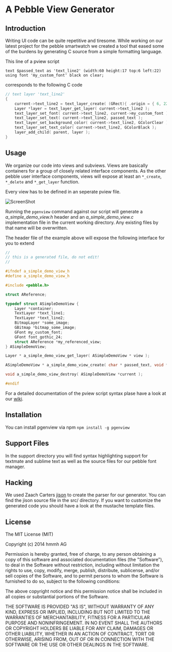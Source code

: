 A Pebble View Generator
=======================

## Introduction
Writing UI code can be quite repetitive and tiresome. While working on our latest project for the pebble smartwatch we created a tool that eased some of the burdens by generating C source from a simple formatting language. 

This line of a pview script

````
text $passed_text as 'text_line2' (width:60 height:17 top:6 left:22) using font 'my_custom_font' black on clear;
````

corresponds to the following C code
 
````C
// text layer 'text_line2'
{
    current->text_line2 = text_layer_create( (GRect){ .origin = { 6, 22 }, .size = { 60, 17 } } );
    Layer *layer = text_layer_get_layer( current->text_line2 );
    text_layer_set_font( current->text_line2, current->my_custom_font );
    text_layer_set_text( current->text_line2, passed_text );
    text_layer_set_background_color( current->text_line2, GColorClear );
    text_layer_set_text_color( current->text_line2, GColorBlack );
    layer_add_child( parent, layer );
}
````

## Usage

We organize our code into views and subviews. Views are basically containers for a group of closely related interface components. As the other pebble user interface components, views will expose at least an ````*_create````, ````*_delete```` and ````*_get_layer```` function.

Every view has to be defined in an seperate pview file.

![ScreenShot](https://raw.github.com/hmmh/pebble-view-generator/master/support/SyntaxHighlighting/pscript_syntax_demo.jpg)

Running the ````pgenview```` command against our script will generate a _a_simple_demo_view.h_ header and an _a_simple_demo_view.c_ implementation file in the current working directory. Any existing files by that name will be overwritten.

The header file of the example above will expose the following interface for you to extend 

````C
//
// this is a generated file, do not edit!
//

#ifndef a_simple_demo_view_h
#define a_simple_demo_view_h

#include <pebble.h>

struct AReference;

typedef struct ASimpleDemoView {
	Layer *container;
	TextLayer *text_line1;
	TextLayer *text_line2;
	BitmapLayer *some_image;
	GBitmap *bitmap_some_image;
	GFont my_custom_font;
	GFont font_gothic_24;
	struct AReference *my_referenced_view;
} ASimpleDemoView;

Layer * a_simple_demo_view_get_layer( ASimpleDemoView * view );

ASimpleDemoView * a_simple_demo_view_create( char * passed_text, void * some_data );

void a_simple_demo_view_destroy( ASimpleDemoView *current );

#endif

````

For a detailed documentation of the pview script syntax plase have a look at our [wiki](https://github.com/hmmh/pebble-view-generator/wiki/).

## Installation

You can install pgenview via npm ````npm install -g pgenview````

## Support Files

In the support directory you will find syntax highlighting support for textmate and sublime text as well as the source files for our pebble font manager.


## Hacking

We used Zaach Carters [jison](http://zaach.github.io/jison/) to create the parser for our generator. You can find the jison source file in the src/ directory.
If you want to customize the generated code you should have a look at the mustache template files.

## License
The MIT License (MIT)

Copyright (c) 2014 hmmh AG

Permission is hereby granted, free of charge, to any person obtaining a copy
of this software and associated documentation files (the "Software"), to deal
in the Software without restriction, including without limitation the rights
to use, copy, modify, merge, publish, distribute, sublicense, and/or sell
copies of the Software, and to permit persons to whom the Software is
furnished to do so, subject to the following conditions:

The above copyright notice and this permission notice shall be included in all
copies or substantial portions of the Software.

THE SOFTWARE IS PROVIDED "AS IS", WITHOUT WARRANTY OF ANY KIND, EXPRESS OR
IMPLIED, INCLUDING BUT NOT LIMITED TO THE WARRANTIES OF MERCHANTABILITY,
FITNESS FOR A PARTICULAR PURPOSE AND NONINFRINGEMENT. IN NO EVENT SHALL THE
AUTHORS OR COPYRIGHT HOLDERS BE LIABLE FOR ANY CLAIM, DAMAGES OR OTHER
LIABILITY, WHETHER IN AN ACTION OF CONTRACT, TORT OR OTHERWISE, ARISING FROM,
OUT OF OR IN CONNECTION WITH THE SOFTWARE OR THE USE OR OTHER DEALINGS IN THE
SOFTWARE.